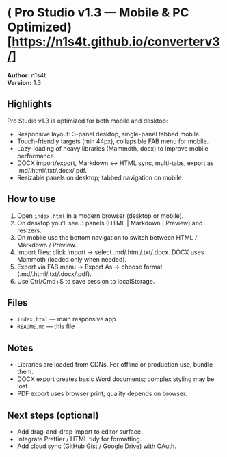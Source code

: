 # ( Pro Studio v1.3 — Mobile & PC Optimized)[https://n1s4t.github.io/converterv3/]

**Author:** n1s4t  
**Version:** 1.3

## Highlights
Pro Studio v1.3 is optimized for both mobile and desktop:
- Responsive layout: 3-panel desktop, single-panel tabbed mobile.
- Touch-friendly targets (min 44px), collapsible FAB menu for mobile.
- Lazy-loading of heavy libraries (Mammoth, docx) to improve mobile performance.
- DOCX import/export, Markdown ↔ HTML sync, multi-tabs, export as .md/.html/.txt/.docx/.pdf.
- Resizable panels on desktop; tabbed navigation on mobile.

## How to use
1. Open `index.html` in a modern browser (desktop or mobile).
2. On desktop you'll see 3 panels (HTML | Markdown | Preview) and resizers.
3. On mobile use the bottom navigation to switch between HTML / Markdown / Preview.
4. Import files: click Import -> select .md/.html/.txt/.docx. DOCX uses Mammoth (loaded only when needed).
5. Export via FAB menu -> Export As -> choose format (.md/.html/.txt/.docx/.pdf).
6. Use Ctrl/Cmd+S to save session to localStorage.

## Files
- `index.html` — main responsive app
- `README.md` — this file

## Notes
- Libraries are loaded from CDNs. For offline or production use, bundle them.
- DOCX export creates basic Word documents; complex styling may be lost.
- PDF export uses browser print; quality depends on browser.

## Next steps (optional)
- Add drag-and-drop import to editor surface.
- Integrate Prettier / HTML tidy for formatting.
- Add cloud sync (GitHub Gist / Google Drive) with OAuth.
